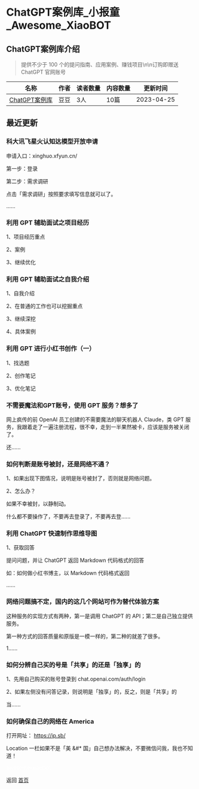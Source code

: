# ChatGPT案例库_小报童_Awesome_XiaoBOT

## ChatGPT案例库介绍
> 提供不少于 100 个的提问指南、应用案例、赚钱项目\n\n订购即赠送 ChatGPT 官网账号  
  


|名称|作者|读者数量|内容数量|更新时间|
|---|---|---|---|---|
|[ChatGPT案例库](https://xiaobot.net/p/GPTExamples?refer=9c3f1c95-a052-465a-9902-f6d75080262a)|豆豆|3人|10篇|2023-04-25|

## 最近更新
### 科大讯飞星火认知达模型开放申请

申请入口：xinghuo.xfyun.cn/

第一步：登录

第二步：需求调研

点击「需求调研」按照要求填写信息就可以了。

......

### 利用 GPT 辅助面试之项目经历

1、项目经历重点

2、案例

3、继续优化

### 利用 GPT 辅助面试之自我介绍

1、自我介绍

2、在普通的工作也可以挖掘重点

3、继续深挖

4、具体案例

### 利用 GPT 进行小红书创作（一）

1、找选题

2、创作笔记

3、优化笔记

### 不需要魔法和GPT账号，使用 GPT 服务？想多了

网上疯传的前 OpenAI 员工创建的不需要魔法的聊天机器人 Claude，类 GPT
服务，我跟着走了一遍注册流程，很不幸，走到一半果然被卡，应该是服务被关闭了。

还......

### 如何判断是账号被封，还是网络不通？

1、如果出现下图情况，说明是账号被封了，否则就是网络问题。

2、怎么办？

如果不幸被封，以静制动。

什么都不要操作了，不要再去登录了，不要再去登......

### 利用 ChatGPT 快速制作思维导图

1、获取回答

提问问题，并让 ChatGPT 返回 Markdown 代码格式的回答

如：如何做小红书博主，以 Markdown 代码格式返回

......

### 网络问题搞不定，国内的这几个网站可作为替代体验方案

这种服务的实现方式有两种，第一是调用 ChatGPT 的 API；第二是自己独立提供服务。

第一种方式的回答质量和原版是一模一样的，第二种的就差了很多。

1......

### 如何分辨自己买的号是「共享」的还是「独享」的

1、先用自己购买的账号登录到 chat.openai.com/auth/login

2、如果左侧没有问答记录，则说明是「独享」的，反之，则是「共享」的

当......

### 如何确保自己的网络在 America

打开网址： https://ip.sb/

Location 一栏如果不是「美 &#* 国」自己想办法解决，不要微信问我，我也不知道！


<a href="https://github.com/Reno9527/awesome-xiaobot" style="color: white; text-decoration: none;">awesome-xiaobot</a>

返回 [首页](../README.md)
